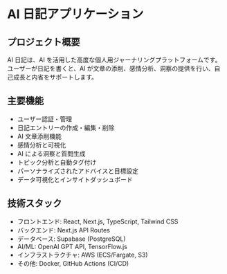 # AI 日記アプリケーション

## プロジェクト概要

AI 日記は、AI を活用した高度な個人用ジャーナリングプラットフォームです。ユーザーが日記を書くと、AI が文章の添削、感情分析、洞察の提供を行い、自己成長と内省をサポートします。

## 主要機能

- ユーザー認証・管理
- 日記エントリーの作成・編集・削除
- AI 文章添削機能
- 感情分析と可視化
- AI による洞察と質問生成
- トピック分析と自動タグ付け
- パーソナライズされたアドバイスと目標設定
- データ可視化とインサイトダッシュボード

## 技術スタック

- フロントエンド: React, Next.js, TypeScript, Tailwind CSS
- バックエンド: Next.js API Routes
- データベース: Supabase (PostgreSQL)
- AI/ML: OpenAI GPT API, TensorFlow.js
- インフラストラクチャ: AWS (ECS/Fargate, S3)
- その他: Docker, GitHub Actions (CI/CD)
